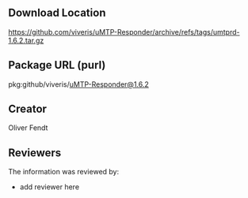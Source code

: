 ## Download Location

https://github.com/viveris/uMTP-Responder/archive/refs/tags/umtprd-1.6.2.tar.gz

## Package URL (purl)

pkg:github/viveris/uMTP-Responder@1.6.2

## Creator

Oliver Fendt

## Reviewers

The information was reviewed by:

* add reviewer here
